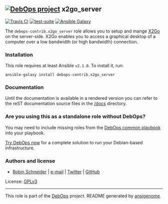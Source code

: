 ## [![DebOps project](http://debops.org/images/debops-small.png)](http://debops.org) x2go_server

<!-- This file was generated by Ansigenome. Do not edit this file directly but
     instead have a look at the files in the ./meta/ directory. -->

[![Travis CI](http://img.shields.io/travis/debops-contrib/ansible-x2go_server.svg?style=flat)](http://travis-ci.org/debops-contrib/ansible-x2go_server)
[![test-suite](http://img.shields.io/badge/test--suite-ansible--x2go__server-blue.svg?style=flat)](https://github.com/ypid/test-suite/tree/master/ansible-x2go_server/)
[![Ansible Galaxy](http://img.shields.io/badge/galaxy-debops--contrib.x2go_server-660198.svg?style=flat)](https://galaxy.ansible.com/debops-contrib/x2go_server)


The `debops-contrib.x2go_server` role allows you to setup and mange
[X2Go][] on the server-side.
X2Go enables you to access a graphical desktop of a computer over a low
bandwidth (or high bandwidth) connection.

[X2Go]: http://wiki.x2go.org/

### Installation

This role requires at least Ansible `v2.1.0`. To install it, run:

```Shell
ansible-galaxy install debops-contrib.x2go_server
```

### Documentation

Until the documentation is available in a rendered version you can refer to the
reST documentation source files in the
[/docs](https://github.com/debops-contrib/ansible-x2go_server/tree/master/docs) directory.



### Are you using this as a standalone role without DebOps?

You may need to include missing roles from the [DebOps common
playbook](https://github.com/debops/debops-playbooks/blob/master/playbooks/common.yml)
into your playbook.

[Try DebOps now](https://github.com/debops/debops) for a complete solution to run your Debian-based infrastructure.





### Authors and license

- [Robin Schneider](http://ypid.de/) | [e-mail](mailto:ypid@riseup.net) | [Twitter](https://twitter.com/ypid) | [GitHub](https://github.com/ypid)

License: [GPLv3](https://tldrlegal.com/license/gnu-general-public-license-v3-%28gpl-3%29)

***

This role is part of the [DebOps](http://debops.org/) project. README generated by [ansigenome](https://github.com/nickjj/ansigenome/).
